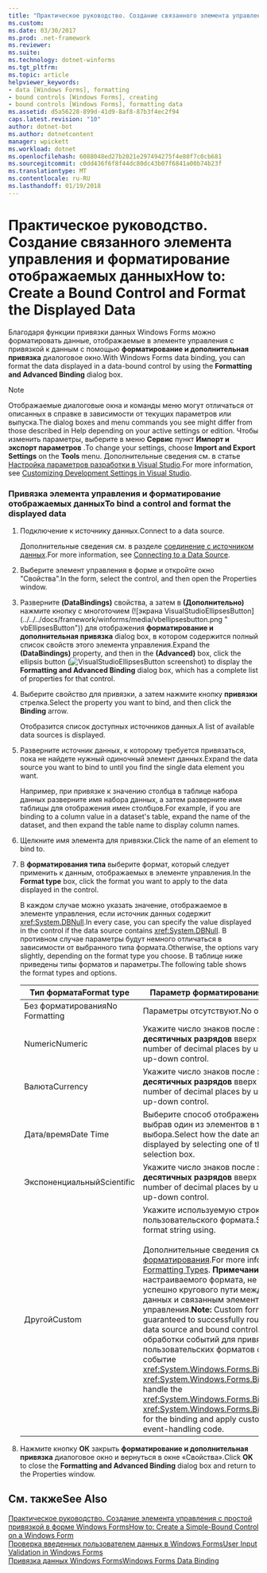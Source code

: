 ```yaml
---
title: "Практическое руководство. Создание связанного элемента управления и форматирование отображаемых данных"
ms.custom: 
ms.date: 03/30/2017
ms.prod: .net-framework
ms.reviewer: 
ms.suite: 
ms.technology: dotnet-winforms
ms.tgt_pltfrm: 
ms.topic: article
helpviewer_keywords:
- data [Windows Forms], formatting
- bound controls [Windows Forms], creating
- bound controls [Windows Forms], formatting data
ms.assetid: d5a56228-899d-41d9-8af8-87b3f4ec2f94
caps.latest.revision: "10"
author: dotnet-bot
ms.author: dotnetcontent
manager: wpickett
ms.workload: dotnet
ms.openlocfilehash: 6088048ed27b2021e297494275f4e80f7c0cb681
ms.sourcegitcommit: c0dd436f6f8f44dc80dc43b07f6841a00b74b23f
ms.translationtype: MT
ms.contentlocale: ru-RU
ms.lasthandoff: 01/19/2018
---
```

# <a name="how-to-create-a-bound-control-and-format-the-displayed-data"></a><span data-ttu-id="80372-102">Практическое руководство. Создание связанного элемента управления и форматирование отображаемых данных</span><span class="sxs-lookup"><span data-stu-id="80372-102">How to: Create a Bound Control and Format the Displayed Data</span></span>
<span data-ttu-id="80372-103">Благодаря функции привязки данных Windows Forms можно форматировать данные, отображаемые в элементе управления с привязкой к данным с помощью **форматирование и дополнительная привязка** диалоговое окно.</span><span class="sxs-lookup"><span data-stu-id="80372-103">With Windows Forms data binding, you can format the data displayed in a data-bound control by using the **Formatting and Advanced Binding** dialog box.</span></span>  
  
> [!NOTE]
>  <span data-ttu-id="80372-104">Отображаемые диалоговые окна и команды меню могут отличаться от описанных в справке в зависимости от текущих параметров или выпуска.</span><span class="sxs-lookup"><span data-stu-id="80372-104">The dialog boxes and menu commands you see might differ from those described in Help depending on your active settings or edition.</span></span> <span data-ttu-id="80372-105">Чтобы изменить параметры, выберите в меню **Сервис** пункт **Импорт и экспорт параметров** .</span><span class="sxs-lookup"><span data-stu-id="80372-105">To change your settings, choose **Import and Export Settings** on the **Tools** menu.</span></span> <span data-ttu-id="80372-106">Дополнительные сведения см. в статье [Настройка параметров разработки в Visual Studio](http://msdn.microsoft.com/library/22c4debb-4e31-47a8-8f19-16f328d7dcd3).</span><span class="sxs-lookup"><span data-stu-id="80372-106">For more information, see [Customizing Development Settings in Visual Studio](http://msdn.microsoft.com/library/22c4debb-4e31-47a8-8f19-16f328d7dcd3).</span></span>  
  
### <a name="to-bind-a-control-and-format-the-displayed-data"></a><span data-ttu-id="80372-107">Привязка элемента управления и форматирование отображаемых данных</span><span class="sxs-lookup"><span data-stu-id="80372-107">To bind a control and format the displayed data</span></span>  
  
1.  <span data-ttu-id="80372-108">Подключение к источнику данных.</span><span class="sxs-lookup"><span data-stu-id="80372-108">Connect to a data source.</span></span>  
  
     <span data-ttu-id="80372-109">Дополнительные сведения см. в разделе [соединение с источником данных](../../../docs/framework/data/adonet/connecting-to-a-data-source.md).</span><span class="sxs-lookup"><span data-stu-id="80372-109">For more information, see [Connecting to a Data Source](../../../docs/framework/data/adonet/connecting-to-a-data-source.md).</span></span>  
  
2.  <span data-ttu-id="80372-110">Выберите элемент управления в форме и откройте окно "Свойства".</span><span class="sxs-lookup"><span data-stu-id="80372-110">In the form, select the control, and then open the Properties window.</span></span>  
  
3.  <span data-ttu-id="80372-111">Разверните **(DataBindings)** свойства, а затем в **(Дополнительно)** нажмите кнопку с многоточием (![экрана VisualStudioEllipsesButton] (../../../docs/framework/winforms/media/vbellipsesbutton.png " vbEllipsesButton")) для отображения **форматирование и дополнительная привязка** dialog box, в котором содержится полный список свойств этого элемента управления.</span><span class="sxs-lookup"><span data-stu-id="80372-111">Expand the **(DataBindings)** property, and then in the **(Advanced)** box, click the ellipsis button (![VisualStudioEllipsesButton screenshot](../../../docs/framework/winforms/media/vbellipsesbutton.png "vbEllipsesButton")) to display the **Formatting and Advanced Binding** dialog box, which has a complete list of properties for that control.</span></span>  
  
4.  <span data-ttu-id="80372-112">Выберите свойство для привязки, а затем нажмите кнопку **привязки** стрелка.</span><span class="sxs-lookup"><span data-stu-id="80372-112">Select the property you want to bind, and then click the **Binding** arrow.</span></span>  
  
     <span data-ttu-id="80372-113">Отобразится список доступных источников данных.</span><span class="sxs-lookup"><span data-stu-id="80372-113">A list of available data sources is displayed.</span></span>  
  
5.  <span data-ttu-id="80372-114">Разверните источник данных, к которому требуется привязаться, пока не найдете нужный одиночный элемент данных.</span><span class="sxs-lookup"><span data-stu-id="80372-114">Expand the data source you want to bind to until you find the single data element you want.</span></span>  
  
     <span data-ttu-id="80372-115">Например, при привязке к значению столбца в таблице набора данных разверните имя набора данных, а затем разверните имя таблицы для отображения имен столбцов.</span><span class="sxs-lookup"><span data-stu-id="80372-115">For example, if you are binding to a column value in a dataset's table, expand the name of the dataset, and then expand the table name to display column names.</span></span>  
  
6.  <span data-ttu-id="80372-116">Щелкните имя элемента для привязки.</span><span class="sxs-lookup"><span data-stu-id="80372-116">Click the name of an element to bind to.</span></span>  
  
7.  <span data-ttu-id="80372-117">В **форматирования типа** выберите формат, который следует применить к данным, отображаемых в элементе управления.</span><span class="sxs-lookup"><span data-stu-id="80372-117">In the **Format type** box, click the format you want to apply to the data displayed in the control.</span></span>  
  
     <span data-ttu-id="80372-118">В каждом случае можно указать значение, отображаемое в элементе управления, если источник данных содержит <xref:System.DBNull>.</span><span class="sxs-lookup"><span data-stu-id="80372-118">In every case, you can specify the value displayed in the control if the data source contains <xref:System.DBNull>.</span></span> <span data-ttu-id="80372-119">В противном случае параметры будут немного отличаться в зависимости от выбранного типа формата.</span><span class="sxs-lookup"><span data-stu-id="80372-119">Otherwise, the options vary slightly, depending on the format type you choose.</span></span> <span data-ttu-id="80372-120">В таблице ниже приведены типы форматов и параметры.</span><span class="sxs-lookup"><span data-stu-id="80372-120">The following table shows the format types and options.</span></span>  
  
    |<span data-ttu-id="80372-121">Тип формата</span><span class="sxs-lookup"><span data-stu-id="80372-121">Format type</span></span>|<span data-ttu-id="80372-122">Параметр форматирования</span><span class="sxs-lookup"><span data-stu-id="80372-122">Formatting option</span></span>|  
    |-----------------|-----------------------|  
    |<span data-ttu-id="80372-123">Без форматирования</span><span class="sxs-lookup"><span data-stu-id="80372-123">No Formatting</span></span>|<span data-ttu-id="80372-124">Параметры отсутствуют.</span><span class="sxs-lookup"><span data-stu-id="80372-124">No options.</span></span>|  
    |<span data-ttu-id="80372-125">Numeric</span><span class="sxs-lookup"><span data-stu-id="80372-125">Numeric</span></span>|<span data-ttu-id="80372-126">Укажите число знаков после запятой, используя **десятичных разрядов** вверх / вниз '.</span><span class="sxs-lookup"><span data-stu-id="80372-126">Specify number of decimal places by using **Decimal places** up-down control.</span></span>|  
    |<span data-ttu-id="80372-127">Валюта</span><span class="sxs-lookup"><span data-stu-id="80372-127">Currency</span></span>|<span data-ttu-id="80372-128">Укажите число знаков после запятой, используя **десятичных разрядов** вверх / вниз '.</span><span class="sxs-lookup"><span data-stu-id="80372-128">Specify number of decimal places by using **Decimal places** up-down control.</span></span>|  
    |<span data-ttu-id="80372-129">Дата/время</span><span class="sxs-lookup"><span data-stu-id="80372-129">Date Time</span></span>|<span data-ttu-id="80372-130">Выберите способ отображения даты и времени, выбрав один из элементов в **типа** поля выбора.</span><span class="sxs-lookup"><span data-stu-id="80372-130">Select how the date and time should be displayed by selecting one of the items in the **Type** selection box.</span></span>|  
    |<span data-ttu-id="80372-131">Экспоненциальный</span><span class="sxs-lookup"><span data-stu-id="80372-131">Scientific</span></span>|<span data-ttu-id="80372-132">Укажите число знаков после запятой, используя **десятичных разрядов** вверх / вниз '.</span><span class="sxs-lookup"><span data-stu-id="80372-132">Specify number of decimal places by using **Decimal places** up-down control.</span></span>|  
    |<span data-ttu-id="80372-133">Другой</span><span class="sxs-lookup"><span data-stu-id="80372-133">Custom</span></span>|<span data-ttu-id="80372-134">Укажите используемую строку пользовательского формата.</span><span class="sxs-lookup"><span data-stu-id="80372-134">Specify a custom format string using.</span></span><br /><br /> <span data-ttu-id="80372-135">Дополнительные сведения см. в разделе [типы форматирования](../../../docs/standard/base-types/formatting-types.md).</span><span class="sxs-lookup"><span data-stu-id="80372-135">For more information, see [Formatting Types](../../../docs/standard/base-types/formatting-types.md).</span></span> <span data-ttu-id="80372-136">**Примечание:** строки настраиваемого формата, не обязательно успешно кругового пути между источником данных и связанным элементом управления.</span><span class="sxs-lookup"><span data-stu-id="80372-136">**Note:**  Custom format strings are not guaranteed to successfully round trip between the data source and bound control.</span></span> <span data-ttu-id="80372-137">Вместо них в коде обработки событий для привязки и применения пользовательских форматов обрабатывайте событие <xref:System.Windows.Forms.Binding.Parse> или <xref:System.Windows.Forms.Binding.Format>.</span><span class="sxs-lookup"><span data-stu-id="80372-137">Instead handle the <xref:System.Windows.Forms.Binding.Parse> or <xref:System.Windows.Forms.Binding.Format> event for the binding and apply custom formatting in the event-handling code.</span></span>|  
  
8.  <span data-ttu-id="80372-138">Нажмите кнопку **ОК** закрыть **форматирование и дополнительная привязка** диалоговое окно и вернуться в окне «Свойства».</span><span class="sxs-lookup"><span data-stu-id="80372-138">Click **OK** to close the **Formatting and Advanced Binding** dialog box and return to the Properties window.</span></span>  
  
## <a name="see-also"></a><span data-ttu-id="80372-139">См. также</span><span class="sxs-lookup"><span data-stu-id="80372-139">See Also</span></span>  
 [<span data-ttu-id="80372-140">Практическое руководство. Создание элемента управления с простой привязкой в форме Windows Forms</span><span class="sxs-lookup"><span data-stu-id="80372-140">How to: Create a Simple-Bound Control on a Windows Form</span></span>](../../../docs/framework/winforms/how-to-create-a-simple-bound-control-on-a-windows-form.md)  
 [<span data-ttu-id="80372-141">Проверка введенных пользователем данных в Windows Forms</span><span class="sxs-lookup"><span data-stu-id="80372-141">User Input Validation in Windows Forms</span></span>](../../../docs/framework/winforms/user-input-validation-in-windows-forms.md)  
 [<span data-ttu-id="80372-142">Привязка данных Windows Forms</span><span class="sxs-lookup"><span data-stu-id="80372-142">Windows Forms Data Binding</span></span>](../../../docs/framework/winforms/windows-forms-data-binding.md)
